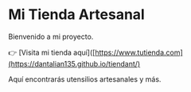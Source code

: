 # Mi Tienda Artesanal

Bienvenido a mi proyecto.

👉 [Visita mi tienda aquí]([https://www.tutienda.com](https://dantalian135.github.io/tiendant/)

Aquí encontrarás utensilios artesanales y más.
